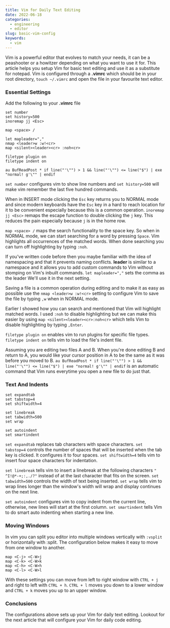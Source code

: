 ```yaml
---
title: Vim for Daily Text Editing
date: 2022-06-18
categories:
  - engineering
  - editor 
slug: basic-vim-config
keywords:
  - vim
---
```


Vim is a powerful editor that evolves to match your needs, it can be a peashooter or a howitzer depending on what you want to use it for. This article helps you setup Vim for basic text editing and use it as a substitute for notepad. Vim is configured through a **.vimrc** which should be in your root directory, `touch ~/.vimrc` and open the file in your favourite text editor.

### Essential Settings

Add the following to your **.vimrc** file

```
set number
set history=500
inoremap jj <Esc> 

map <space> /

let mapleader=","
nmap <leader>w :w!<cr>
map <silent><leader><cr> :noh<cr>

filetype plugin on
filetype indent on

au BufReadPost * if line("'\"") > 1 && line("'\"") <= line("$") | exe "normal! g'\"" | endif
```

`set number` configures vim to show line numbers and `set history=500` will make vim  remember the last five hundred commands.

When in INSERT mode clicking the `Esc` key returns you to NORMAL mode and since modern keyboards have the `Esc` key in a hard to reach location for it to be convenient especially because this is a common operation. `inoremap jj <Esc>` remaps the escape function to double clicking the `j` key. This reduces the pain especially because `j` is in the home row.

`map <space> /` maps the search functionality to the space key. So when in NORMAL mode, we can start searching for a word by pressing `Space`. Vim highlights all occurrences of the matched words. When done searching you can turn off highlighting by typing  `:noh`. 

If you've written code before then you maybe familiar with the idea of namespacing and that it prevents naming conflicts. **leader** is similar to a namespace and it allows you to add custom commands to Vim without stomping on Vim's inbuilt commands. `let mapleader=","` sets the comma as the leader
We'll use it in the next setting.

Saving a file is a common operation during editing and to make it as easy as possible use the `nmap <leader>w :w!<cr>` setting to configure Vim to save the file by typing `,w` when in NORMAL mode.

Earlier I showed how you can search and mentioned that Vim will highlight matched words. I used `:noh` to disable highlighting but we can make this easier by using `map <silent><leader><cr>:noh<cr>` which tells Vim to disable highlighting by typing `,Enter`.

`filetype plugin on` enables vim to run plugins for specific file types. `filetype indent on`  tells vim to load the file's indent file.

Assuming you are  editing two files A and B. When you're done editing B and return to A, you would like your cursor position in A to be the same as it was before you moved to B. `au BufReadPost * if line("'\"") > 1 && line("'\"") <= line("$") | exe "normal! g'\"" | endif` is an automatic command that Vim runs everytime you open a new file to do just that.

### Text And Indents

```
set expandtab
set tabstop=4
set shiftwidth=4

set linebreak
set tabwidth=500
set wrap 

set autoindent
set smartindent
```

`set expandtab` replaces tab characters with space characters. `set tabstop=4` controls the number of spaces that will be inserted when the tab key is clicked. It configures it to four spaces. `set shiftwidth=4` tells vim to insert four space characters for indentation.

`set linebreak` tells vim to insert a linebreak at the following characters `" ^I!@*-+;:,./?"` instead of at the last character that fits on the screen. `set tabwidth=500` controls the width of text being inserted. `set wrap` tells vim to wrap lines longer than the window's width will wrap and display continues on the next line. 

`set autoindent` configures vim to copy indent from the current line, otherwise, new lines will start at the first column. `set smartindent` tells Vim to do smart auto indenting when starting a new line.

### Moving Windows
In vim you can split you editor into multiple windows vertically with `:vsplit` or horizontally with :split. The configuration below makes it easy to move from one window to another.


```
map <C-j> <C-W>j
map <C-k> <C-W>k
map <C-h> <C-W>h
map <C-l> <C-W>l
```

With these settings you can move from left to right window with `CTRL + j` and right to left with `CTRL + h`. `CTRL + l` moves you down to a lower window and `CTRL + k` moves you up to an upper window.

### Conclusions

The configurations above sets up your Vim for daily text editing. Lookout for the next article that will configure your Vim for daily code editing.

